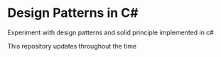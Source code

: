 # Design Patterns in C#

Experiment with design patterns and solid principle implemented in c# 

This repository updates throughout the time 
